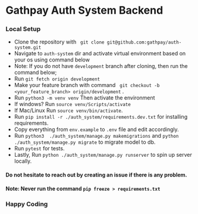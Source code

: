 # Gathpay Auth System Backend


### Local Setup

- Clone the repository with ` git clone git@github.com:gathpay/auth-system.git`
- Navigate to `auth-system` dir and activate virtual environment based on your os using command below
- Note: If you do not have `development` branch after cloning, then run the command below;
- Run `git fetch origin development`
- Make your feature branch with command ` git checkout -b <your_feature_branch> origin/development` .
- Run `python3 -m venv venv` Then activate the environment
- If windows? Run `source venv/Scripts/activate`
- If Mac/Linux Run `source venv/bin/activate`.
- Run `pip install -r ./auth_system/requirements.dev.txt` for installing requirements.
- Copy everything from `env.example` to `.env` file and edit accordingly.
- Run `python3  ./auth_system/manage.py makemigrations` and `python  ./auth_system/manage.py migrate` to migrate model to db.
- Run `pytest` for tests.
- Lastly, Run `python ./auth_system/manage.py runserver` to spin up server locally.


#### Do not hesitate to reach out by creating an issue if there is any problem.
#### Note: Never run the command `pip freeze > requirements.txt`

### Happy Coding
